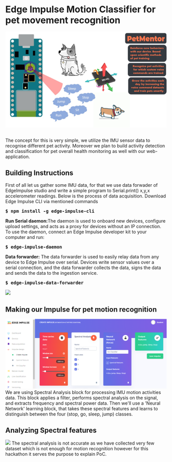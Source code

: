 <h1>Edge Impulse Motion Classifier for pet movement recognition</h1>

<img src="https://github.com/LeeRenJie/BITNET-PetMentor/blob/master/backend/bitnet_assets/PetMentorActivityMonitor.jpg">
<pre></pre>
The concept for this is very simple, we utilize the IMU sensor data to recognise different pet activity. Moreover we plan to build activity detection and classification for pet overall health monitoring as well with our web-application. 

<h2>Building Instructions</h2>
First of all let us gather some IMU data, for that we use data forwader of EdgeImpulse studio and write a simple program to Serial.print() x,y,x accelerometer readings. Below is the process of data acquisition. Download Edge Impulse CLI via mentioned commands
<pre><b>$ npm install -g edge-impulse-cli</b></pre>
<b>Run Serial daemon:</b>The daemon is used to onboard new devices, configure upload settings, and acts as a proxy for devices without an IP connection. To use the daemon, connect an Edge Impulse developer kit to your computer and run: 
<pre><b>$ edge-impulse-daemon</b></pre>
<b>Data forwarder:</b> The data forwarder is used to easily relay data from any device to Edge Impulse over serial. Devices write sensor values over a serial connection, and the data forwarder collects the data, signs the data and sends the data to the ingestion service.
<pre><b>$ edge-impulse-data-forwarder</b></pre>

<img src="https://github.com/LeeRenJie/BITNET-PetMentor/blob/master/backend/bitnet_assets/2021-02-21-01-57-23.gif">

<h2>Making our Impulse for pet motion recognition</h2>

<img src="https://github.com/LeeRenJie/BITNET-PetMentor/blob/master/backend/bitnet_assets/Motionrecognition.png">
We are using Spectral Analysis block for processing IMU motion activities data. This block applies a filter, performs spectral analysis on the signal, and extracts frequency and spectral power data. Then we'll use a 'Neural Network' learning block, that takes these spectral features and learns to distinguish between the four (stop, go, sleep, jump) classes.

<h2>Analyzing Spectral features</h2>
<img src="https://github.com/LeeRenJie/BITNET-PetMentor/blob/master/backend/bitnet_assets/Spectrafeatures.gif">
The spectral analysis is not accurate as we have collected very few dataset which is not enough for motion recognition however for this hackathon it serves the purpose to explain PoC.

